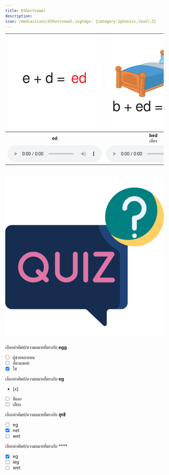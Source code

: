 ```yaml
---
title: EShortvowel
description: 
icon: /media/icons/EShortvowel.svgtags: {category:1phonics,level:2}
---
```

<div class="carrousel">


|![](/media/img/EShortvowel/ed.svg)|![](/media/img/EShortvowel/bed.svg)|![](/media/img/EShortvowel/red.svg)|![](/media/img/EShortvowel/wed.svg)|![](/media/img/EShortvowel/eg.svg)|![](/media/img/EShortvowel/egg.svg)|![](/media/img/EShortvowel/leg.svg)|![](/media/img/EShortvowel/en.svg)|![](/media/img/EShortvowel/men.svg)|![](/media/img/EShortvowel/pen.svg)|![](/media/img/EShortvowel/ten.svg)|![](/media/img/EShortvowel/et.svg)|![](/media/img/EShortvowel/net.svg)|![](/media/img/EShortvowel/vet.svg)|![](/media/img/EShortvowel/wet.svg)|
| :----: | :----: | :----: | :----: | :----: | :----: | :----: | :----: | :----: | :----: | :----: | :----: | :----: | :----: | :----: |
|**ed**<br> |**bed**<br>เตียง|**red**<br>สีแดง|**wed**<br>วันพุธ|**eg**<br>|**egg**<br>ไข่|**leg**<br>ขา|**en**<br> |**men**<br>ผู้ชายหลายคน|**pen**<br>ปากกา|**ten**<br>สิบ|**et**<br> |**net**<br>สุทธิ|**vet**<br>สัตวแพทย์|**wet**<br>เปียก|
|![](/media/audio/ed.mp3)|![](/media/audio/bed.mp3)|![](/media/audio/red.mp3)|![](/media/audio/wed.mp3)|![](/media/audio/eg.mp3)|![](/media/audio/egg.mp3)|![](/media/audio/leg.mp3)|![](/media/audio/en.mp3)|![](/media/audio/men.mp3)|![](/media/audio/pen.mp3)|![](/media/audio/ten.mp3)|![](/media/audio/et.mp3)|![](/media/audio/net.mp3)|![](/media/audio/vet.mp3)|![](/media/audio/wet.mp3)|

</div>



# ![icon](/media/icons/quiz.svg) 


 เลือกคำศัพท์/ความหมายที่ตรงกับ **egg**
 - [ ] ผู้ชายหลายคน
 - [ ] สัตวแพทย์
 - [x] ไข่

 เลือกคำศัพท์/ความหมายที่ตรงกับ **eg**
 - [x] 
 - [ ] สีแดง
 - [ ] เปียก

 เลือกคำศัพท์/ความหมายที่ตรงกับ **สุทธิ**
 - [ ] eg
 - [x] net
 - [ ] wet

 เลือกคำศัพท์/ความหมายที่ตรงกับ ****
 - [x] eg
 - [ ] leg
 - [ ] wet
